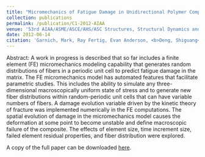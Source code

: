 ```yaml
---
title: "Micromechanics of Fatigue Damage in Unidirectional Polymer Composites"
collection: publications
permalink: /publication/C1-2012-AIAA
venue: '53rd AIAA/ASME/ASCE/AHS/ASC Structures, Structural Dynamics and Materials Conference 20th AIAA/ASME/AHS Adaptive Structures Conference 14th AIAA'
date: 2012-06-14
citation: 'Garnich, Mark, Ray Fertig, Evan Anderson, <b>Deng, Shiguang</b>. "Micromechanics of Fatigue Damage in Unidirectional Polymer Composites." <i>53rd AIAA/ASME/ASCE/AHS/ASC Structures, Structural Dynamics and Materials Conference 20th AIAA/ASME/AHS Adaptive Structures Conference 14th AIAA</i>, Honolulu, HI, 2012.' 
---
```

Abstract: A work in progress is described that so far includes a finite element (FE) micromechanics modeling
capability that generates random distributions of fibers in a periodic unit cell to predict fatigue damage in the
matrix. The FE micromechanics model has automated features that facilitate parametric studies. This
includes the ability to simulate any three-dimensional macroscopically uniform state of stress and to generate
new fiber distributions within random-periodic unit cells that can have variable numbers of fibers. A damage
evolution variable driven by the kinetic theory of fracture was implemented numerically in the FE
computations. The spatial evolution of damage in the micromechanics model causes the deformation at some
point to become unstable and define macroscopic failure of the composite. The effects of element size, time
increment size, failed element residual properties, and fiber distribution were explored.

A copy of the full paper can be downloaded [here](/files/C1-2012-AIAA.pdf).